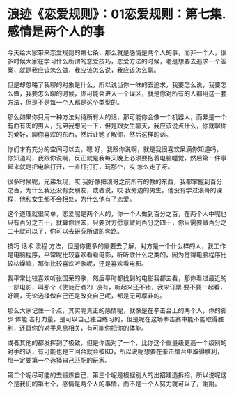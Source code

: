 # 浪迹《恋爱规则》：01恋爱规则：第七集.感情是两个人的事

今天给大家带来恋爱规则的第七条，那么就是感情是两个人的事，而非一个人，很多时候大家在学习什么所谓的恋爱技巧，恋爱方法的时候，老是想要去追求一个答案，就是我应该怎么做，我应该怎么说，我应该怎么聊。

但是却忽略了我聊的对象是什么，所以说当你一味的去追求，我要怎么说，我要怎么做，我要怎么聊的时候，你可能会进入一个误区，就是你对所有的人都用这一套方法，但是不是每一个人都是这个类型的。

那么如果你只用一种方法对待所有人的话，那可能你会像一个机器人，而非是一个有血有肉的男人，兄弟我想问一下，但是跟女生聊天，我应该说点什么，你就聊你的爱好，聊你喜欢的东西，然后让她了解你，然后这样的话。

你们才有充分的空间可以去，嗯 好，我跟你说啊，就是我很喜欢呆满你知道吗，你知道吗，我跟你说啊，反正就是我每天晚上必须要抱着电脑睡觉，然后第一件事起来就是把电脑打开，一直打打打，玩那个，哎 怎么走了呀。

很多时候呢，兄弟发现，哎 我好像把浪哥之前所有的教的东西，我都掌握到百分之百，为什么我还没有女朋友，或者说，哎 我旁边的男生，他没有学过浪哥的课程，他和女生都不会相处，为什么他有了恋爱。

这个道理就很简单，恋爱呢是两个人的，你一个人做到百分之百，在两个人中呢也只有百分之五十，就算你很笨，只要对方愿意做到百分之四十，你只需要做百分之二十就可以了，你可以去研究所谓的套路。

技巧 话术 流程 方法，但是你更多的需要去了解，对方是一个什么样的人，我工作是电脑程序，平常呢比较喜欢看看电影，听听歌什么之类的，因为觉得电脑程序比较枯燥嘛，那你比较喜欢听歌呢，还是喜欢看电影。

我平常比较喜欢听张国荣的歌，然后平时都找到的电影我都去看，那你看过最近的一部电影，叫那个《使徒行者2》没有，听起来还不错，我来订票 要不要一起看，好啊，无论选择做自己还是改变自己呢，都是无可厚非的。

那么大家记住一个点，其实呢真正的感情呢，就像是在拳击台上的两个人，你的脚步 体能 击打力量，是可以自己独自练习的，但是呢在这场拳击赛中能不能取得胜利，还跟你的对手息息相关，有可能你把你的体能。

或者其他的都发挥到了极致，但是你面对了一个，比你这个重量级更高一个级别的对手的话，有可能也是三回合就会被KO，所以说呢想要在拳击擂台中取得胜利，那一定要第一个选择自己匹配的玩家。

第二个呢尽可能的去锻炼自己，第三个呢是根据别人的出招建造拆招，所以说呢这个是我们的第七个，感情是两个人的事情，而不是一个人努力就可以了，謝謝。

